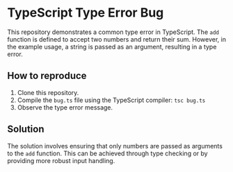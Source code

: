 # TypeScript Type Error Bug

This repository demonstrates a common type error in TypeScript. The `add` function is defined to accept two numbers and return their sum. However, in the example usage, a string is passed as an argument, resulting in a type error.

## How to reproduce

1. Clone this repository.
2. Compile the `bug.ts` file using the TypeScript compiler: `tsc bug.ts`
3. Observe the type error message.

## Solution

The solution involves ensuring that only numbers are passed as arguments to the `add` function. This can be achieved through type checking or by providing more robust input handling.